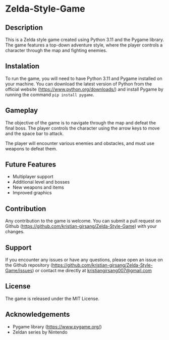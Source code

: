 # Zelda-Style-Game

## Description
This is a Zelda style game created using Python 3.11 and the Pygame library. The game features a top-down adventure style, where the player controls a character through the map and fighting enemies.

## Instalation
To run the game, you will need to have Python 3.11 and Pygame installed on your machine. You can download the latest version of Python from the official website (https://www.python.org/downloads/) and install Pygame by running the command `pip install pygame`.

## Gameplay
The objective of the game is to navigate through the map and defeat the final boss. The player controls the character using the arrow keys to move and the space bar to attack. 

The player will encounter various enemies and obstacles, and must use weapons to defeat them.

## Future Features
- Multiplayer support
- Additional level and bosses
- New weapons and items
- Improved graphics

## Contribution
Any contribution to the game is welcome. You can submit a pull request on Github (https://github.com/kristian-girsang/Zelda-Style-Game) with your changes.

## Support
If you encounter any issues or have any questions, please open an issue on the Github repository (https://github.com/kristian-girsang/Zelda-Style-Game/issues) or contact me directly at kristiangirsang007@gmail.com

## License
The game is released under the MIT License.

## Acknowledgements
- Pygame library (https://www.pygame.org/)
- Zeldan series by Nintendo